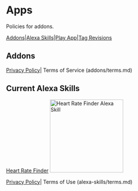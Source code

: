 # Apps

Policies for addons.

[Addons](addons/)|[Alexa Skills](alexa-skills/)|[Play App](play-app/)|[Tag Revisions](tag-revisions/)

## Addons
[Privacy Policy](addons/privacy.md)| Terms of Service (addons/terms.md)
  
## Current Alexa Skills

[Heart Rate Finder](https://www.amazon.com/Sophie-Idromenos-Heart-Rate-Finder/dp/B076TFFB7D)
<img
    src="https://images-na.ssl-images-amazon.com/images/I/61MiQUqqB8L.png"
    alt="Heart Rate Finder Alexa Skill"
    width="200"
  />

[Privacy Policy](alexa-skills/privacy.md)| Terms of Use (alexa-skills/terms.md)